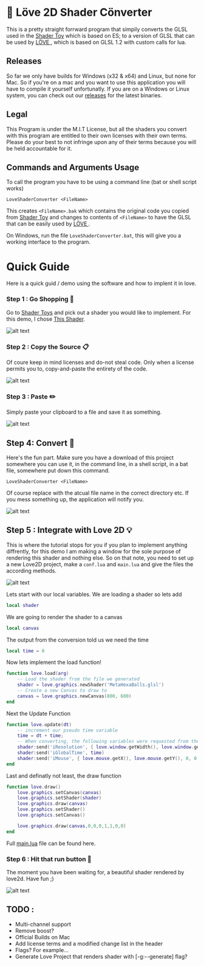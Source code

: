 # :beginner: Löve 2D Shader Cönverter 

This is a pretty straight forrward program that simpily converts the GLSL used in the [Shader Toy](https://www.shadertoy.com/) which is based on ES; to a version of GLSL that can be used by [LÖVE ](https://love2d.org/), which is based on GLSL 1.2 with custom calls for lua.

## Releases
So far we only have builds for Windows (x32 & x64) and Linux, but none for Mac. So if you're on a mac and you want to use this application you will have to compile it yourself unfortunatly. If you are on a Windows or Linux system, you can check out our [releases](https://github.com/tsteinholz/LoveShaderConverter/releases) for the latest binaries.


## Legal
This Program is under the M.I.T License, but all the shaders you convert with this program are entitled to their own licenses with their own terms. Please do your best to not infringe upon any of their terms because you will be held accountable for it.

## Commands and Arguments Usage
To call the program you have to be using a command line (bat or shell script works)

    LoveShaderConverter <FileName>
  
This creates `<FileName>.bak` which contains the original code you copied from [Shader Toy](https://www.shadertoy.com/) and changes to contents of `<FileName>` to have the GLSL that can be easily used by [LÖVE ](https://love2d.org/).

On Windows, run the file `LoveShaderConverter.bat`, this will give you a working interface to the program.

# Quick Guide
Here is a quick guid / demo using the software and how to implent it in love.

### Step 1 : Go Shopping :handbag:
Go to [Shader Toys](https://www.shadertoy.com/) and pick out a shader you would like to implement. For this demo,
I chose [This Shader](https://www.shadertoy.com/view/Mss3WN).

![alt text](https://raw.githubusercontent.com/tsteinholz/LoveShaderConverter/master/docs/imgs/step-1.png "Step 1")

### Step 2 : Copy the Source :clipboard:

Of coure keep in mind licenses and do-not steal code. Only when a license permits you to, copy-and-paste the
entirety of the code.

![alt text](https://raw.githubusercontent.com/tsteinholz/LoveShaderConverter/master/docs/imgs/step-2.png "Step 2")

### Step 3 : Paste :pencil2:
Simply paste your clipboard to a file and save it as something.

![alt text](https://raw.githubusercontent.com/tsteinholz/LoveShaderConverter/master/docs/imgs/step-3.png "Step 3")

## Step 4: Convert :nut_and_bolt:
Here's the fun part. Make sure you have a download of this project somewhere you can use it, in the command line,
in a shell script, in a bat file, somewhere put down this command.

    LoveShaderConverter <FileName>

Of course replace <FileName> with the atcual file name in the correct directory etc. If you mess something up, the
application will notify you.

![alt text](https://raw.githubusercontent.com/tsteinholz/LoveShaderConverter/master/docs/imgs/step-4.png "Step 4")

## Step 5 : Integrate with Love 2D :bulb:
This is where the tutorial stops for you if you plan to implement anything diffrently, for this demo I am making
a window for the sole purpose of rendering this shader and nothing else. So on that note, you need to set up a new
Love2D project, make a `conf.lua` and `main.lua` and give the files the according methods.

![alt text](https://raw.githubusercontent.com/tsteinholz/LoveShaderConverter/master/docs/imgs/step-5.png "Step 5")

Lets start with our local variables. We are loading a shader so lets add
```lua
local shader
```
We are going to render the shader to a canvas
```lua
local canvas
```
The output from the conversion told us we need the time
```lua
local time = 0
```

Now lets implement the load function!
```lua
function love.load(arg)
    -- Load the shader from the file we generated
    shader = love.graphics.newShader('MetaHexaBalls.glsl')
    -- Create a new Canvas to draw to
    canvas = love.graphics.newCanvas(800, 600)
end
```

Next the Update Function
```lua    
function love.update(dt)
    -- increment our pseudo time variable
    time = dt + time;
    -- When converting, the following variables were requested from the shader...
    shader:send('iResolution', { love.window.getWidth(), love.window.getHeight(), 1 })
    shader:send('iGlobalTime', time)
    shader:send('iMouse', { love.mouse.getX(), love.mouse.getY(), 0, 0 })
end
```

Last and definatly not least, the draw function
```lua
function love.draw()
    love.graphics.setCanvas(canvas)
    love.graphics.setShader(shader)
    love.graphics.draw(canvas)
    love.graphics.setShader()
    love.graphics.setCanvas()

    love.graphics.draw(canvas,0,0,0,1,1,0,0)
end
```

Full [main.lua](https://github.com/tsteinholz/LoveShaderConverter/blob/master/docs/demo/main.lua) file can be found here.

### Step 6 : Hit that run button :8ball:
The moment you have been waiting for, a beautiful shader rendered by love2d. Have fun ;)

![alt text](https://raw.githubusercontent.com/tsteinholz/LoveShaderConverter/master/docs/imgs/step-6.png "Step 6")

## TODO :
 * Multi-channel support
 * Remove boost?
 * Official Builds on Mac
 * Add license terms and a modified change list in the header
 * Flags? For example...
 * Generate Love Project that renders shader with [-g:--generate] flag?
